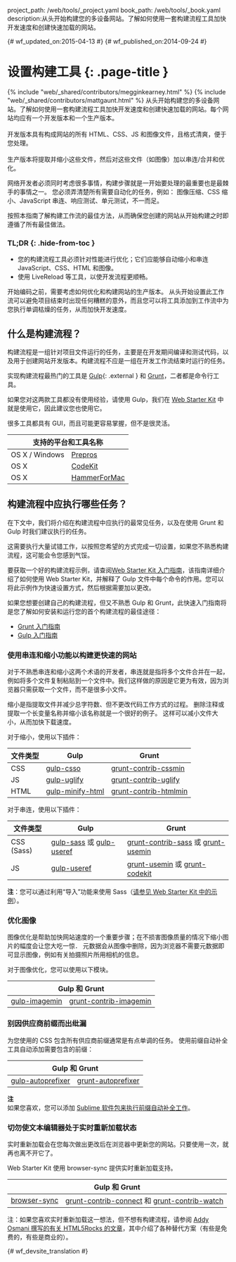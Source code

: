 project_path: /web/tools/_project.yaml
book_path: /web/tools/_book.yaml
description:从头开始构建您的多设备网站。了解如何使用一套构建流程工具加快开发速度和创建快速加载的网站。

{# wf_updated_on:2015-04-13 #}
{# wf_published_on:2014-09-24 #}

# 设置构建工具 {: .page-title }

{% include "web/_shared/contributors/megginkearney.html" %}
{% include "web/_shared/contributors/mattgaunt.html" %}
从头开始构建您的多设备网站。了解如何使用一套构建流程工具加快开发速度和创建快速加载的网站。每个网站均应有一个开发版本和一个生产版本。<br /><br />开发版本具有构成网站的所有 HTML、CSS、JS 和图像文件，且格式清爽，便于您处理。<br /><br />生产版本将提取并缩小这些文件，然后对这些文件（如图像）加以串连/合并和优化。

网络开发者必须同时考虑很多事情，构建步骤就是一开始要处理的最重要也是最棘手的事情之一。
您必须弄清楚所有需要自动化的任务，例如：
图像压缩、CSS 缩小、JavaScript 串连、响应测试、单元测试，不一而足。



按照本指南了解构建工作流的最佳方法，从而确保您创建的网站从开始构建之时即遵循了所有最佳做法。




### TL;DR {: .hide-from-toc }
- 您的构建流程工具必须针对性能进行优化；它们应能够自动缩小和串连 JavaScript、CSS、HTML 和图像。
- 使用 LiveReload 等工具，以使开发流程更顺畅。


开始编码之前，需要考虑如何优化和构建网站的生产版本。
从头开始设置此工作流可以避免项目结束时出现任何糟糕的意外，而且您可以将工具添加到工作流中为您执行单调枯燥的任务，从而加快开发速度。




## 什么是构建流程？

构建流程是一组针对项目文件运行的任务，主要是在开发期间编译和测试代码，以及用于创建网站开发版本。构建流程不应是一组在开发工作流结束时运行的任务。


实现构建流程最热门的工具是 [Gulp](http://gulpjs.com/){: .external } 和 [Grunt](http://gruntjs.com/)，二者都是命令行工具。

如果您对这两款工具都没有使用经验，请使用 Gulp，我们在 [Web Starter Kit](/web/tools/starter-kit/) 中就是使用它，因此建议您也使用它。



很多工具都具有 GUI，而且可能更容易掌握，但不是很灵活。


<table class="responsive">
  <thead>
    <tr>
      <th colspan="2">支持的平台和工具名称</th>
    </tr>
  </thead>
  <tbody>
    <tr>
      <td data-th="Supported Platforms">OS X / Windows</td>
      <td data-th="Gulp"><a href="http://alphapixels.com/prepros/">Prepros</a></td>
    </tr>
    <tr>
      <td data-th="Supported Platforms">OS X</td>
      <td data-th="Gulp"><a href="https://incident57.com/codekit/">CodeKit</a></td>
    </tr>
    <tr>
      <td data-th="Supported Platforms">OS X</td>
      <td data-th="Gulp"><a href="http://hammerformac.com/">HammerForMac</a></td>
    </tr>
  </tbody>
</table>


## 构建流程中应执行哪些任务？

在下文中，我们将介绍在构建流程中应执行的最常见任务，以及在使用 Grunt 和 Gulp 时我们建议执行的任务。


这需要执行大量试错工作，以按照您希望的方式完成一切设置，如果您不熟悉构建流程，这可能会令您感到气馁。


要获取一个好的构建流程示例，请查阅[Web Starter Kit 入门指南](/web/fundamentals/getting-started/web-starter-kit/)，该指南详细介绍了如何使用 Web Starter Kit，并解释了 Gulp 文件中每个命令的作用。您可以将此示例作为快速设置方式，然后根据需要加以更改。


如果您想要创建自己的构建流程，但又不熟悉 Gulp 和 Grunt，此快速入门指南将是您了解如何安装和运行您的首个构建流程的最佳途径：



* [Grunt 入门指南](http://gruntjs.com/getting-started)
* [Gulp 入门指南](https://github.com/gulpjs/gulp/blob/master/docs/getting-started.md#getting-started)


### 使用串连和缩小功能以构建更快速的网站

对于不熟悉串连和缩小这两个术语的开发者，串连就是指将多个文件合并在一起，例如将多个文件复制粘贴到一个文件中。我们这样做的原因是它更为有效，因为浏览器只需获取一个文件，而不是很多小文件。


缩小是指提取文件并减少总字符数、但不更改代码工作方式的过程。
删除注释或提取一个长变量名称并缩小该名称就是一个很好的例子。
这样可以减小文件大小，从而加快下载速度。


对于缩小，使用以下插件：

<table>
  <thead>
    <tr>
      <th data-th="Type of File">文件类型</th>
      <th data-th="Gulp">Gulp</th>
      <th data-th="Grunt">Grunt</th>
    </tr>
  </thead>
  <tbody>
    <tr>
      <td data-th="Type of File">CSS</td>
      <td data-th="Gulp"><a href="https://github.com/ben-eb/gulp-csso">gulp-csso</a></td>
      <td data-th="Grunt"><a href="https://github.com/gruntjs/grunt-contrib-cssmin">grunt-contrib-cssmin</a></td>
    </tr>
    <tr>
      <td data-th="Type of File">JS</td>
      <td data-th="Gulp"><a href="https://github.com/terinjokes/gulp-uglify/">gulp-uglify</a></td>
      <td data-th="Grunt"><a href="https://github.com/gruntjs/grunt-contrib-uglify">grunt-contrib-uglify</a></td>
    </tr>
    <tr>
      <td data-th="Type of File">HTML</td>
      <td data-th="Gulp"><a href="https://www.npmjs.com/package/gulp-minify-html">gulp-minify-html</a></td>
      <td data-th="Grunt"><a href="https://github.com/gruntjs/grunt-contrib-htmlmin">grunt-contrib-htmlmin</a></td>
    </tr>
  </tbody>
</table>

对于串连，使用以下插件：

<table>
  <thead>
    <tr>
      <th data-th="Type of File">文件类型</th>
      <th data-th="Gulp">Gulp</th>
      <th data-th="Grunt">Grunt</th>
    </tr>
  </thead>
  <tbody>
    <tr>
      <td data-th="Type of File">CSS (Sass)</td>
      <td data-th="Gulp"><a href="https://github.com/dlmanning/gulp-sass">gulp-sass</a> 或 <a href="https://github.com/jonkemp/gulp-useref">gulp-useref</a></td>
      <td data-th="Grunt"><a href="https://github.com/gruntjs/grunt-contrib-sass">grunt-contrib-sass</a> 或 <a href="https://github.com/yeoman/grunt-usemin">grunt-usemin</a></td>
    </tr>
    <tr>
      <td data-th="Type of File">JS</td>
      <td data-th="Gulp"><a href="https://github.com/jonkemp/gulp-useref">gulp-useref</a></td>
      <td data-th="Grunt"><a href="https://github.com/yeoman/grunt-usemin">grunt-usemin</a> 或 <a href="https://github.com/fatso83/grunt-codekit">grunt-codekit</a></td>
    </tr>
  </tbody>
</table>

**注**：您可以通过利用“导入”功能来使用 Sass（[请参见 Web Starter Kit 中的示例](https://github.com/google/web-starter-kit/blob/master/app/styles/main.scss)）。


### 优化图像

图像优化是帮助加快网站速度的一个重要步骤；在不损害图像质量的情况下缩小图片的幅度会让您大吃一惊．
元数据会从图像中删除，因为浏览器不需要元数据即可显示图像，例如有关拍摄照片所用相机的信息。



对于图像优化，您可以使用以下模块。

<table class="responsive">
  <thead>
    <tr>
      <th colspan="2">Gulp 和 Grunt</th>
    </tr>
  </thead>
  <tbody>
    <tr>
      <td data-th="Gulp"><a href="https://github.com/sindresorhus/gulp-imagemin">gulp-imagemin</a></td>
      <td data-th="Grunt"><a href="https://github.com/gruntjs/grunt-contrib-imagemin">grunt-contrib-imagemin</a></td>
    </tr>
  </tbody>
</table>

### 别因供应商前缀而出纰漏

为您使用的 CSS 包含所有供应商前缀通常是有点单调的任务。
使用前缀自动补全工具自动添加需要包含的前缀：


<table class="responsive">
  <thead>
    <tr>
      <th colspan="2">Gulp 和 Grunt</th>
    </tr>
  </thead>
  <tbody>
    <tr>
      <td data-th="Gulp"><a href="https://github.com/sindresorhus/gulp-autoprefixer">gulp-autoprefixer</a></td>
      <td data-th="Grunt"><a href="https://github.com/nDmitry/grunt-autoprefixer">grunt-autoprefixer</a></td>
    </tr>
  </tbody>
</table>

**注**  
如果您喜欢，您可以添加 [Sublime 软件包来执行前缀自动补全工作](/web/tools/setup/setup-editor#autoprefixer)。


### 切勿使文本编辑器处于实时重新加载状态

实时重新加载会在您每次做出更改后在浏览器中更新您的网站。只要使用一次，就再也离不开它了。


Web Starter Kit 使用 browser-sync 提供实时重新加载支持。

<table class="responsive">
  <thead>
    <tr>
      <th colspan="2">Gulp 和 Grunt</th>
    </tr>
  </thead>
  <tbody>
    <tr>
      <td data-th="Gulp"><a href="http://www.browsersync.io/docs/gulp/">browser-sync</a></td>
      <td data-th="Grunt"><a href="https://github.com/gruntjs/grunt-contrib-connect">grunt-contrib-connect</a> 和 <a href="https://github.com/gruntjs/grunt-contrib-watch">grunt-contrib-watch</a></td>
    </tr>
  </tbody>
</table>

注：如果您喜欢实时重新加载这一想法，但不想有构建流程，请参阅 [Addy Osmani 撰写的有关 HTML5Rocks 的文章](http://www.html5rocks.com/en/tutorials/tooling/synchronized-cross-device-testing/)，其中介绍了各种替代方案（有些是免费的，有些是商业的）。


{# wf_devsite_translation #}
